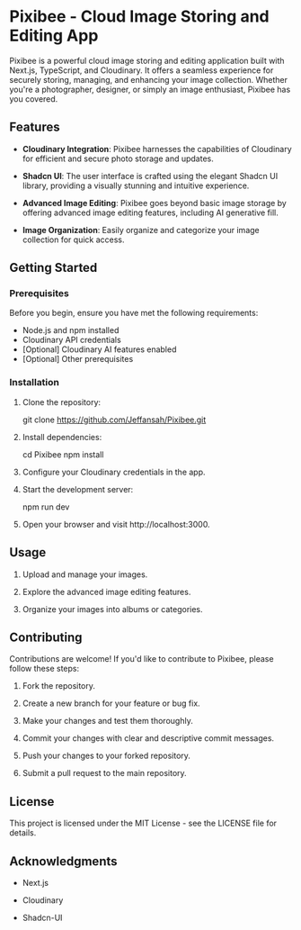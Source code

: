# Pixibee - Cloud Image Storing and Editing App

Pixibee is a powerful cloud image storing and editing application built with Next.js, TypeScript, and Cloudinary. It offers a seamless experience for securely storing, managing, and enhancing your image collection. Whether you're a photographer, designer, or simply an image enthusiast, Pixibee has you covered.

## Features

- **Cloudinary Integration**: Pixibee harnesses the capabilities of Cloudinary for efficient and secure photo storage and updates.

- **Shadcn UI**: The user interface is crafted using the elegant Shadcn UI library, providing a visually stunning and intuitive experience.

- **Advanced Image Editing**: Pixibee goes beyond basic image storage by offering advanced image editing features, including AI generative fill.

- **Image Organization**: Easily organize and categorize your image collection for quick access.

## Getting Started

### Prerequisites

Before you begin, ensure you have met the following requirements:

- Node.js and npm installed
- Cloudinary API credentials
- [Optional] Cloudinary AI features enabled
- [Optional] Other prerequisites

### Installation

1. Clone the repository:

   git clone https://github.com/Jeffansah/Pixibee.git

2. Install dependencies:

   cd Pixibee
   npm install

3. Configure your Cloudinary credentials in the app.

4. Start the development server:

   npm run dev

5. Open your browser and visit http://localhost:3000.

## Usage

1. Upload and manage your images.

2. Explore the advanced image editing features.

3. Organize your images into albums or categories.

## Contributing

Contributions are welcome! If you'd like to contribute to Pixibee, please follow these steps:

1. Fork the repository.

2. Create a new branch for your feature or bug fix.

3. Make your changes and test them thoroughly.

4. Commit your changes with clear and descriptive commit messages.

5. Push your changes to your forked repository.

6. Submit a pull request to the main repository.

## License

This project is licensed under the MIT License - see the LICENSE file for details.

## Acknowledgments

- Next.js

- Cloudinary

- Shadcn-UI
